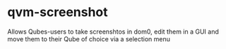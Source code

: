 # qvm-screenshot
Allows Qubes-users to take screenshtos in dom0, edit them in a GUI and move them to their Qube of choice via a selection menu

